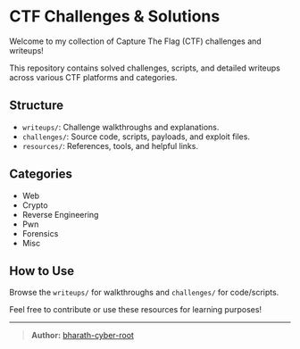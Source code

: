 # CTF Challenges & Solutions
Welcome to my collection of Capture The Flag (CTF) challenges and writeups!

This repository contains solved challenges, scripts, and detailed writeups across various CTF platforms and categories.

## Structure
- `writeups/`: Challenge walkthroughs and explanations.
- `challenges/`: Source code, scripts, payloads, and exploit files.
- `resources/`: References, tools, and helpful links.

## Categories
- Web
- Crypto
- Reverse Engineering
- Pwn
- Forensics
- Misc

## How to Use
Browse the `writeups/` for walkthroughs and `challenges/` for code/scripts.

Feel free to contribute or use these resources for learning purposes!

---
> **Author:** [bharath-cyber-root](https://github.com/bharath-cyber-root)
